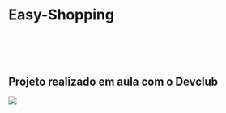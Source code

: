 <h1>Easy-Shopping<h1></h1>
<br>
<br>
<h2>Projeto realizado em aula com o Devclub</h2>
<img src="https://github.com/lwmoreira/easy-shooping/blob/master/img/imagem_easy-shopping_Desktop.png?raw=true" />

